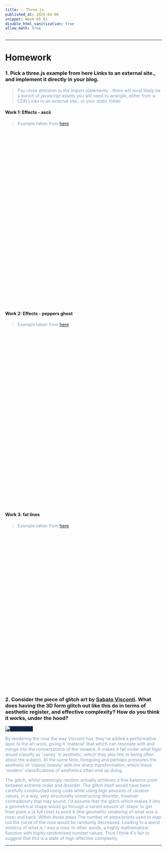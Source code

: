```yaml
---
title: 💥 Three js
published_at: 2025-04-08
snippet: Week 05 01
disable_html_sanitization: true
allow_math: true
---
```


<style>
  p {color:#7D9FC0;}
</style>

---

# Homework

### 1. Pick a three.js example from here Links to an external site., and implement it directly in your blog.

> Pay close attention to the import statements - there will most likely be a bunch of javascript assets you will need to wrangle, either from a CDN Links to an external site., or your static folder

#### Work 1: Effects - ascii

> Example taken from [here](https://threejs.org/examples/#webgl_effects_ascii)

<div id="container1" style= "height:500px; color:#CEB5D4; margin-bottom: 5%;"> </div>

<br><br>

#### Work 2: Effects - peppers ghost

> Example taken from [here](https://threejs.org/examples/#webgl_effects_peppersghost)

<div id="container2" style= "height:500px; margin-bottom: 5%;"></div>

<br><br>

#### Work 3: fat lines

> Example taken from [here](https://threejs.org/examples/#webgl_lines_fat)

<div id="container3" style="height:500px; position:relative; margin-bottom: 5%;"> </div>

### 2. Consider the piece of glitch art by [Sabato Visconti](https://www.sabatobox.com/). What does having the 3D form glitch out like this do in terms of aesthetic register, and effective complexity? How do you think it works, under the hood?

<img src="/W05/00.gif" alt="glitch rose." style="background-color:#102B53;">

By rendering the rose the way Visconti has, they've added a performative layer to the art work, giving it 'material' that which can resonate with and merge into the conversations of the viewers. It makes it fall under what Ngai would classify as 'zaney' in aesthetic, which they also link to being often about the subject. At the same time, foregoing and perhaps pressures the aesthetic of 'classic beauty' with the sharp transformation, which these 'modern' classifications of aesthetics often end up doing.

The glitch, whilst seemingly random actually achieves a fine balance point between extreme order and disorder. The glitch itself would have been carefully constructed using code while using high amounts of random values, in a way, very structurally constructing disorder, however contradictory that may sound. I'd assume that the glitch which makes it into a geometrical shape would go through a varied amount of 'steps' to get from point a (a full rose) to point b (the geometric rendering of what was a rose) and back. Within those steps The number of steps/points used to map out the curve of the rose would be randomly decreased. Leading to a weird mimicry of what is / was a rose. In other words, a highly mathematical function with highly randomised number values. Thus I think it's fair to suggest that this is a state of high effective complexity.

---

<!-- SCRIPT: ASCII BALL --------------------------------------------------------------------- -->
<script type="module" id="asciiball">
  import * as THREE from '/scripts/threejs-master/build/three.module.js';

  import { AsciiEffect } from '/scripts/threejs-master/examples/jsm/effects/AsciiEffect.js';
  import { TrackballControls } from '/scripts/threejs-master/examples/jsm/controls/TrackballControls.js';

  console.log(THREE);

  const container = document.getElementById('container1');
  //const width = container.parentNode.innerWidth;
  //const height = width * 9 / 16;

  let camera, controls, scene, renderer, effect;

  let sphere, plane;

  const start = Date.now();

  init();

  function init() {

    camera = new THREE.PerspectiveCamera( 70, container.clientWidth / container.clientHeight, 1, 1000 );
    camera.position.y = 150;
    camera.position.z = 500;

    scene = new THREE.Scene();
    scene.background = new THREE.Color( 0, 0, 0 );

    const pointLight1 = new THREE.PointLight( 0xffffff, 3, 0, 0 );
    pointLight1.position.set( 500, 500, 500 );
    scene.add( pointLight1 );

    const pointLight2 = new THREE.PointLight( 0xffffff, 1, 0, 0 );
    pointLight2.position.set( - 500, - 500, - 500 );
    scene.add( pointLight2 );

    sphere = new THREE.Mesh( new THREE.SphereGeometry( 200, 20, 10 ), new THREE.MeshPhongMaterial( { flatShading: true } ) );
    scene.add( sphere );

    // Plane

    plane = new THREE.Mesh( new THREE.PlaneGeometry( 400, 400 ), new THREE.MeshBasicMaterial( { color: 0xe0e0e0 } ) );
    plane.position.y = - 200;
    plane.rotation.x = - Math.PI / 2;
    scene.add( plane );

    renderer = new THREE.WebGLRenderer();
    renderer.setSize( container.clientWidth, container.clientHeight );
    renderer.setAnimationLoop( animate );

    effect = new AsciiEffect( renderer, ' .:-+*=%@#', { invert: true } );
    effect.setSize( container.clientWidth, container.clientHeight );
    renderer.domElement.style.color = 'white';
    renderer.domElement.style.backgroundColor = '#102B53';

    // Special case: append effect.domElement, instead of renderer.domElement.
    // AsciiEffect creates a custom domElement (a div container) where the ASCII elements are placed.

    container.appendChild( effect.domElement );

    controls = new TrackballControls( camera, effect.domElement );

    //

    window.addEventListener( 'resize', onWindowResize );

  }

  function onWindowResize() {

    camera.aspect = container.clientWidth / container.clientHeight;
    camera.updateProjectionMatrix();

    renderer.setSize( container.clientWidth, container.clientHeight );
    effect.setSize( container.clientWidth, container.clientHeight );

    renderer.domElement.style.color = 'white';
    renderer.domElement.style.backgroundColor = '#102B53';

  }

  //

  function animate() {

    const timer = Date.now() - start;

    sphere.position.y = Math.abs( Math.sin( timer * 0.002 ) ) * 150;
    sphere.rotation.x = timer * 0.0003;
    sphere.rotation.z = timer * 0.0002;

    controls.update();

    effect.render( scene, camera );

  }
  
</script>

<!-- SCRIPT: CUBES --------------------------------------------------------------------- -->
<script type="module" id="ghostcube">
  import * as THREE from '/scripts/threejs-master/build/three.module.js';
  import { PeppersGhostEffect } from '/scripts/threejs-master/examples/jsm/effects/PeppersGhostEffect.js';

  

let camera, scene, renderer, effect;
let group;

init();

function init() {

  const container = document.getElementById('container2');

  camera = new THREE.PerspectiveCamera( 60,container.clientWidth / container.clientHeight, 1, 100000 );

  scene = new THREE.Scene();

  group = new THREE.Group();
  scene.add( group );

  // Cube

  const geometry = new THREE.BoxGeometry().toNonIndexed(); // ensure unique vertices for each triangle

  const position = geometry.attributes.position;
  const colors = [];
  const color = new THREE.Color();

  // generate for each side of the cube a different color

  for ( let i = 0; i < position.count; i += 6 ) {

    color.setHex( Math.random() * 0xffffff );

    // first face

    colors.push( color.r, color.g, color.b );
    colors.push( color.r, color.g, color.b );
    colors.push( color.r, color.g, color.b );

    // second face

    colors.push( color.r, color.g, color.b );
    colors.push( color.r, color.g, color.b );
    colors.push( color.r, color.g, color.b );

  }

  geometry.setAttribute( 'color', new THREE.Float32BufferAttribute( colors, 3 ) );

  const material = new THREE.MeshBasicMaterial( { vertexColors: true } );

  for ( let i = 0; i < 10; i ++ ) {

    const cube = new THREE.Mesh( geometry, material );
    cube.position.x = Math.random() * 2 - 1;
    cube.position.y = Math.random() * 2 - 1;
    cube.position.z = Math.random() * 2 - 1;
    cube.scale.multiplyScalar( Math.random() + 0.5 );
    group.add( cube );

  }

  renderer = new THREE.WebGLRenderer();
  renderer.setPixelRatio( window.devicePixelRatio );
  renderer.setAnimationLoop( animate );
  container.appendChild( renderer.domElement );
  renderer.setSize(container.clientWidth, container.clientHeight);

  effect = new PeppersGhostEffect( renderer );
  effect.setSize( container.clientWidth, container.clientHeight );
  effect.cameraDistance = 5;
  

  window.addEventListener( 'resize', onWindowResize );

}

function onWindowResize() {

  camera.aspect = container.clientWidth / container.clientHeight;
  camera.updateProjectionMatrix();

  renderer.setSize(container.clientWidth, container.clientHeight);
  effect.setSize( container.clientWidth, container.clientHeight);
}

function animate() {

  group.rotation.y += 0.01;

  effect.render( scene, camera );

}
</script>

<!-- SCRIPT: GLOWING LINE CUBE --------------------------------------------------------------------- -->

<script type="module" id="linecube">

import * as THREE from '/scripts/threejs-master/build/three.module.js';

import Stats from 'https://cdn.jsdelivr.net/npm/stats-gl@3.6.0/dist/main.js';

import { GUI } from '/scripts/threejs-master/examples/jsm/libs/lil-gui.module.min.js';
import { OrbitControls } from '/scripts/threejs-master/examples/jsm/controls/OrbitControls.js';
import { Line2 } from '/scripts/threejs-master/examples/jsm/lines/Line2.js';
import { LineMaterial } from '/scripts/threejs-master/examples/jsm/lines/LineMaterial.js';
import { LineGeometry } from '/scripts/threejs-master/examples/jsm/lines/LineGeometry.js';
import * as GeometryUtils from '/scripts/threejs-master/examples/jsm/utils/GeometryUtils.js';

let line, renderer, scene, camera, camera2, controls;
let line1;
let matLine, matLineBasic, matLineDashed;
let stats;
let gui;

const container = document.getElementById('container3');

// viewport
let insetWidth;
let insetHeight;

init();

function init() {

  renderer = new THREE.WebGLRenderer( { antialias: true } );
  renderer.setPixelRatio( window.devicePixelRatio );
  renderer.setSize( container.clientWidth, container.clientHeight );
  renderer.setClearColor( 0x000000, 0.0 );
  renderer.setAnimationLoop( animate );
  container.appendChild( renderer.domElement );

  scene = new THREE.Scene();

  camera = new THREE.PerspectiveCamera( 40, container.clientWidth / container.clientHeight, 1, 1000 );
  camera.position.set( - 40, 0, 60 );

  camera2 = new THREE.PerspectiveCamera( 40, 1, 1, 1000 );
  camera2.position.copy( camera.position );

  controls = new OrbitControls( camera, renderer.domElement );
  controls.enableDamping = true;
  controls.minDistance = 10;
  controls.maxDistance = 500;


  // Position and THREE.Color Data

  const positions = [];
  const colors = [];

  const points = GeometryUtils.hilbert3D( new THREE.Vector3( 0, 0, 0 ), 20.0, 1, 0, 1, 2, 3, 4, 5, 6, 7 );

  const spline = new THREE.CatmullRomCurve3( points );
  const divisions = Math.round( 12 * points.length );
  const point = new THREE.Vector3();
  const color = new THREE.Color();

  for ( let i = 0, l = divisions; i < l; i ++ ) {

    const t = i / l;

    spline.getPoint( t, point );
    positions.push( point.x, point.y, point.z );

    color.setHSL( t, 1.0, 0.5, THREE.SRGBColorSpace );
    colors.push( color.r, color.g, color.b );

  }


  // Line2 ( LineGeometry, LineMaterial )

  const geometry = new LineGeometry();
  geometry.setPositions( positions );
  geometry.setColors( colors );

  matLine = new LineMaterial( {

    color: 0xffffff,
    linewidth: 5, // in world units with size attenuation, pixels otherwise
    vertexColors: true,

    dashed: false,
    alphaToCoverage: true,

  } );

  line = new Line2( geometry, matLine );
  line.computeLineDistances();
  line.scale.set( 1, 1, 1 );
  scene.add( line );


  // THREE.Line ( THREE.BufferGeometry, THREE.LineBasicMaterial ) - rendered with gl.LINE_STRIP

  const geo = new THREE.BufferGeometry();
  geo.setAttribute( 'position', new THREE.Float32BufferAttribute( positions, 3 ) );
  geo.setAttribute( 'color', new THREE.Float32BufferAttribute( colors, 3 ) );

  matLineBasic = new THREE.LineBasicMaterial( { vertexColors: true } );
  matLineDashed = new THREE.LineDashedMaterial( { vertexColors: true, scale: 2, dashSize: 1, gapSize: 1 } );

  line1 = new THREE.Line( geo, matLineBasic );
  line1.computeLineDistances();
  line1.visible = false;
  scene.add( line1 );

  //

  window.addEventListener( 'resize', onWindowResize );
  onWindowResize();

  stats = new Stats( { horizontal: false, trackGPU: true } );
  stats.init( renderer );
  container.appendChild( stats.dom );

  initGui();

}

function onWindowResize() {

  camera.aspect = container.clientWidth / container.clientHeight;
  camera.updateProjectionMatrix();

  renderer.setSize( container.clientWidth, container.clientHeight );

  insetWidth = container.clientHeight / 4; // square
  insetHeight = container.clientHeight / 4;

  camera2.aspect = insetWidth / insetHeight;
  camera2.updateProjectionMatrix();

}

function animate() {

  // main scene

  renderer.setClearColor( 0x000000, 0 );

  renderer.setViewport( 0, 0, container.clientWidth, container.clientHeight );

  controls.update();

  renderer.render( scene, camera );

  // inset scene

  renderer.setClearColor( 0x222222, 1 );

  renderer.clearDepth(); // important!

  renderer.setScissorTest( true );

  renderer.setScissor( 20, 20, insetWidth, insetHeight );

  renderer.setViewport( 20, 20, insetWidth, insetHeight );

  camera2.position.copy( camera.position );
  camera2.quaternion.copy( camera.quaternion );

  renderer.render( scene, camera2 );

  renderer.setScissorTest( false );

  stats.update();

}

//

function initGui() {

  // Append default GUI placement settings
  // Create GUI with container as parent
  gui = new GUI({container: container, autoPlace: false});

  // start closed
  gui.close();

  gui.domElement.style.position = 'absolute';
  gui.domElement.style.top = '10px';
  gui.domElement.style.right = '10px';

  const param = {
    'line type': 0,
    'world units': false,
    'width': 5,
    'alphaToCoverage': true,
    'dashed': false,
    'dash scale': 1,
    'dash / gap': 1
  };

  gui.add( param, 'line type', { 'LineGeometry': 0, 'gl.LINE': 1 } ).onChange( function ( val ) {

    switch ( val ) {

      case 0:
        line.visible = true;

        line1.visible = false;

        break;

      case 1:
        line.visible = false;

        line1.visible = true;

        break;

    }

  } );

  gui.add( param, 'world units' ).onChange( function ( val ) {

    matLine.worldUnits = val;
    matLine.needsUpdate = true;

  } );

  gui.add( param, 'width', 1, 10 ).onChange( function ( val ) {

    matLine.linewidth = val;

  } );

  gui.add( param, 'alphaToCoverage' ).onChange( function ( val ) {

    matLine.alphaToCoverage = val;

  } );

  gui.add( param, 'dashed' ).onChange( function ( val ) {

    matLine.dashed = val;
    line1.material = val ? matLineDashed : matLineBasic;

  } );

  gui.add( param, 'dash scale', 0.5, 2, 0.1 ).onChange( function ( val ) {

    matLine.dashScale = val;
    matLineDashed.scale = val;

  } );

  gui.add( param, 'dash / gap', { '2 : 1': 0, '1 : 1': 1, '1 : 2': 2 } ).onChange( function ( val ) {

    switch ( val ) {

      case 0:
        matLine.dashSize = 2;
        matLine.gapSize = 1;

        matLineDashed.dashSize = 2;
        matLineDashed.gapSize = 1;

        break;

      case 1:
        matLine.dashSize = 1;
        matLine.gapSize = 1;

        matLineDashed.dashSize = 1;
        matLineDashed.gapSize = 1;

        break;

      case 2:
        matLine.dashSize = 1;
        matLine.gapSize = 2;

        matLineDashed.dashSize = 1;
        matLineDashed.gapSize = 2;

        break;

    }

  } );

}

</script>

<!-- SCRIPTS: CODE BLOCKS--------------------------------------------------------------------- -->

<script type="module">
   import codeBlockRenderer from "/scripts/codeblock_renderer.js"
   codeBlockRenderer (document, `asciiball`, `container1`)
</script>

<script type="module">
   import codeBlockRenderer from "/scripts/codeblock_renderer.js"
   codeBlockRenderer (document, `ghostcube`, `container2`)
</script>

<script type="module">
   import codeBlockRenderer from "/scripts/codeblock_renderer.js"
   codeBlockRenderer (document, `linecube`, `container3`)
</script>
